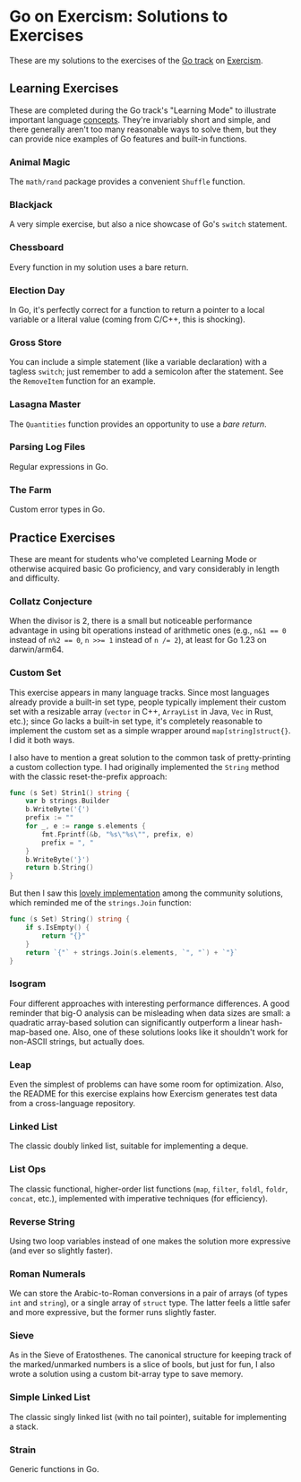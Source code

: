 # Go on Exercism: Solutions to Exercises

These are my solutions to the exercises of the [Go track](https://exercism.org/tracks/go) on [Exercism](https://exercism.org).

## Learning Exercises

These are completed during the Go track's "Learning Mode" to illustrate important language [concepts](https://exercism.org/tracks/go/concepts). They're invariably short and simple, and there generally aren't too many reasonable ways to solve them, but they can provide nice examples of Go features and built-in functions.

### Animal Magic

The `math/rand` package provides a convenient `Shuffle` function.

### Blackjack

A very simple exercise, but also a nice showcase of Go's `switch` statement.

### Chessboard

Every function in my solution uses a bare return.

### Election Day

In Go, it's perfectly correct for a function to return a pointer to a local variable or a literal value (coming from C/C++, this is shocking).

### Gross Store

You can include a simple statement (like a variable declaration) with a tagless `switch`; just remember to add a semicolon after the statement. See the `RemoveItem` function for an example.

### Lasagna Master

The `Quantities` function provides an opportunity to use a *bare return*.

### Parsing Log Files

Regular expressions in Go.

### The Farm

Custom error types in Go.


## Practice Exercises

These are meant for students who've completed Learning Mode or otherwise acquired basic Go proficiency, and vary considerably in length and difficulty.

### Collatz Conjecture

When the divisor is 2, there is a small but noticeable performance advantage in using bit operations instead of arithmetic ones (e.g., `n&1 == 0` instead of `n%2 == 0`, `n >>= 1` instead of `n /= 2`), at least for Go 1.23 on darwin/arm64.

### Custom Set

This exercise appears in many language tracks. Since most languages already provide a built-in set type, people typically implement their custom set with a resizable array (`vector` in C++, `ArrayList` in Java, `Vec` in Rust, etc.); since Go lacks a built-in set type, it's completely reasonable to implement the custom set as a simple wrapper around `map[string]struct{}`. I did it both ways.

I also have to mention a great solution to the common task of pretty-printing a custom collection type. I had originally implemented the `String` method with the classic reset-the-prefix approach:
```go
func (s Set) Strin1() string {
	var b strings.Builder
	b.WriteByte('{')
	prefix := ""
	for _, e := range s.elements {
		fmt.Fprintf(&b, "%s\"%s\"", prefix, e)
		prefix = ", "
	}
	b.WriteByte('}')
	return b.String()
}
```
But then I saw this [lovely implementation](https://exercism.org/tracks/go/exercises/custom-set/solutions/martinohmann) among the community solutions, which reminded me of the `strings.Join` function:
```go
func (s Set) String() string {
	if s.IsEmpty() {
		return "{}"
	}
	return `{"` + strings.Join(s.elements, `", "`) + `"}`
}
```

### Isogram

Four different approaches with interesting performance differences. A good reminder that big-O analysis can be misleading when data sizes are small: a quadratic array-based solution can significantly outperform a linear hash-map-based one. Also, one of these solutions looks like it shouldn't work for non-ASCII strings, but actually does.

### Leap

Even the simplest of problems can have some room for optimization. Also, the README for this exercise explains how Exercism generates test data from a cross-language repository.

### Linked List
The classic doubly linked list, suitable for implementing a deque.

### List Ops

The classic functional, higher-order list functions (`map`, `filter`, `foldl`, `foldr`, `concat`, etc.), implemented with imperative techniques (for efficiency).

### Reverse String
Using two loop variables instead of one makes the solution more expressive (and ever so slightly faster).

### Roman Numerals
We can store the Arabic-to-Roman conversions in a pair of arrays (of types `int` and `string`), or a single array of `struct` type. The latter feels a little safer and more expressive, but the former runs slightly faster.

### Sieve

As in the Sieve of Eratosthenes. The canonical structure for keeping track of the marked/unmarked numbers is a slice of bools, but just for fun, I also wrote a solution using a custom bit-array type to save memory.

### Simple Linked List
The classic singly linked list (with no tail pointer), suitable for implementing a stack.

### Strain

Generic functions in Go.
